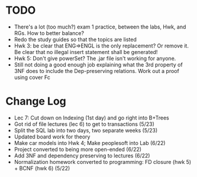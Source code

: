 # TODO
- There's a lot (too much?) exam 1 practice, between the labs, Hwk, and RGs. How to better balance?
- Redo the study guides so that the topics are listed
- Hwk 3: be clear that ENG=>ENGL is the only replacement? Or remove it. Be clear that no illegal insert statement shall be generated!
- Hwk 5: Don't give powerSet? The .jar file isn't working for anyone.
- Still not doing a good enough job explaining what the 3rd property of 3NF does to include the Dep-preserving relations. Work out a proof using cover Fc

# Change Log
- Lec 7: Cut down on Indexing (1st day) and go right into B+Trees
- Got rid of file lectures (lec 6) to get to transactions (5/23)
- Split the SQL lab into two days, two separate weeks (5/23)
- Updated board work for theory
- Make car models into Hwk 4; Make peoplesoft into Lab (6/22)
- Project converted to being more open-ended (6/22)
- Add 3NF and dependency preserving to lectures (6/22)
- Normalization homework converted to programming: FD closure (hwk 5) + BCNF (hwk 6) (5/22)
